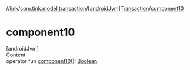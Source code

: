 //[link](../../index.md)/[com.tink.model.transaction](../index.md)/[[androidJvm]Transaction](index.md)/[component10](component10.md)



# component10  
[androidJvm]  
Content  
operator fun [component10](component10.md)(): [Boolean](https://kotlinlang.org/api/latest/jvm/stdlib/kotlin/-boolean/index.html)  



